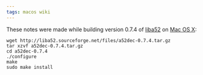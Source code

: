 ```yaml
---
tags: macos wiki
---
```


These notes were made while building version 0.7.4 of [liba52](/wiki/liba52) on [Mac OS X](/wiki/Mac_OS_X):

    wget http://liba52.sourceforge.net/files/a52dec-0.7.4.tar.gz
    tar xzvf a52dec-0.7.4.tar.gz
    cd a52dec-0.7.4
    ./configure
    make
    sudo make install
